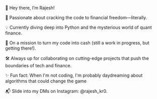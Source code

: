 👋 Hey there, I’m Rajesh!

🚀 Passionate about cracking the code to financial freedom—literally.

💡 Currently diving deep into Python and the mysterious world of quant finance.

🎯 On a mission to turn my code into cash (still a work in progress, but getting there!).

🛠️ Always up for collaborating on cutting-edge projects that push the boundaries of tech and finance.

✨ Fun fact: When I'm not coding, I'm probably daydreaming about algorithms that could change the game

📬 Slide into my DMs on Instagram: @rajesh_kr0.

